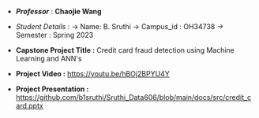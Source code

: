 - **_Professor_** : **Chaojie Wang**
- *_Student Details_* : 
                      -> Name: B. Sruthi
                      -> Campus_id : OH34738
                      -> Semester : Spring 2023

- **Capstone Project Title :**  Credit card fraud detection using Machine Learning and ANN's

- **Project Video :** https://youtu.be/hBOj2BPYU4Y

- **Project Presentation :** https://github.com/b1sruthi/Sruthi_Data606/blob/main/docs/src/credit_card.pptx
